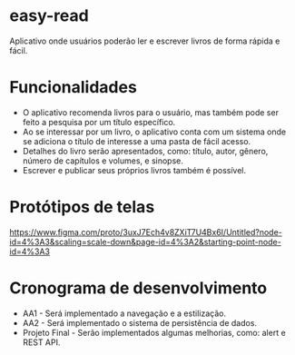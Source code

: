 # easy-read
Aplicativo onde usuários poderão ler e escrever livros de forma rápida e fácil.

# Funcionalidades
- O aplicativo recomenda livros para o usuário, mas também pode ser feito a pesquisa por um título específico.
- Ao se interessar por um livro, o aplicativo conta com um sistema onde se adiciona o título de interesse a uma pasta de fácil acesso.
- Detalhes do livro serão apresentados, como: título, autor, gênero, número de capítulos e volumes, e sinopse.
- Escrever e publicar seus próprios livros também é possível.

# Protótipos de telas
https://www.figma.com/proto/3uxJ7Ech4v8ZXiT7U4Bx6I/Untitled?node-id=4%3A3&scaling=scale-down&page-id=4%3A2&starting-point-node-id=4%3A3

# Cronograma de desenvolvimento
- AA1 - Será implementado a navegação e a estilização.
- AA2 - Será implementado o sistema de persistência de dados.
- Projeto Final - Serão implementados algumas melhorias, como: alert e REST API.
